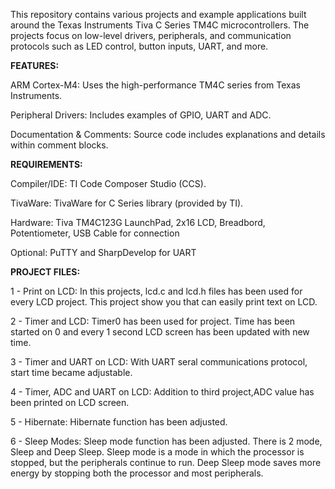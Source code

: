 This repository contains various projects and example applications built around the Texas Instruments Tiva C Series TM4C microcontrollers. The projects focus on low-level drivers, peripherals, and communication protocols such as LED control, button inputs, UART, and more.


**FEATURES:**

ARM Cortex-M4: Uses the high-performance TM4C series from Texas Instruments.

Peripheral Drivers: Includes examples of GPIO, UART and ADC.

Documentation & Comments: Source code includes explanations and details within comment blocks.



**REQUIREMENTS:**

Compiler/IDE: TI Code Composer Studio (CCS).

TivaWare: TivaWare for C Series library (provided by TI).

Hardware: Tiva TM4C123G LaunchPad, 2x16 LCD, Breadbord, Potentiometer, USB Cable for connection

Optional: PuTTY and SharpDevelop for UART

**PROJECT FILES:**

1 - Print on LCD: In this projects, lcd.c and lcd.h files has been used for every LCD project. This project show you that can easily print text on LCD.

2 - Timer and LCD: Timer0 has been used for project. Time has been started on 0 and every 1 second LCD screen has been updated with new time.

3 - Timer and UART on LCD: With UART seral communications protocol, start time became adjustable.

4 - Timer, ADC and UART on LCD: Addition to third project,ADC value has been printed on LCD screen.

5 - Hibernate: Hibernate function has been adjusted.

6 - Sleep Modes: Sleep mode function has been adjusted. There is 2 mode, Sleep and Deep Sleep. Sleep mode is a mode in which the processor is stopped, but the peripherals continue to run. Deep Sleep mode saves more energy by stopping both the processor and most peripherals.
